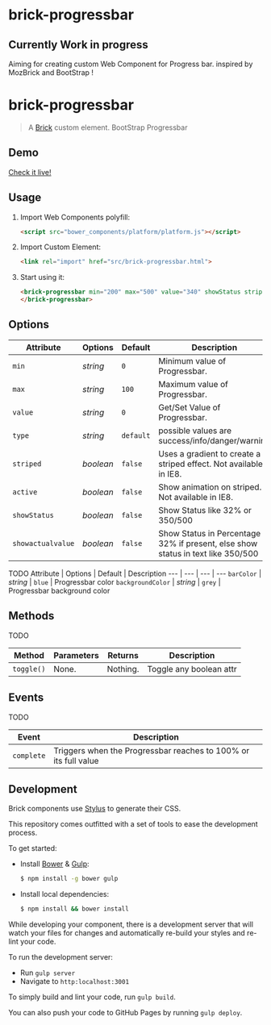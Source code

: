brick-progressbar
=================

Currently Work in progress
--
Aiming for creating custom Web Component for Progress bar. inspired by MozBrick and BootStrap !


# brick-progressbar

> A [Brick](https://github.com/mozilla/brick/) custom element.
> BootStrap Progressbar

## Demo

[Check it live!](http://nsisodiya.github.io/brick-progressbar)

## Usage

1. Import Web Components polyfill:

    ```html
    <script src="bower_components/platform/platform.js"></script>
    ```

2. Import Custom Element:

    ```html
    <link rel="import" href="src/brick-progressbar.html">
    ```

3. Start using it:

    ```html
    <brick-progressbar min="200" max="500" value="340" showStatus striped active>
    </brick-progressbar>
    ```

## Options

Attribute         | Options    | Default     | Description
---               | ---        | ---         | ---
`min`             | *string*   | `0`         | Minimum value of Progressbar.
`max`             | *string*   | `100`       | Maximum value of Progressbar.
`value`           | *string*   | `0`         | Get/Set Value of Progressbar.
`type`            | *string*   | `default`   | possible values are success/info/danger/warning
`striped`         | *boolean*  | `false`     | Uses a gradient to create a striped effect. Not available in IE8.
`active`          | *boolean*  | `false`     | Show animation on striped. Not available in IE8.
`showStatus`      | *boolean*  | `false`     | Show Status like 32% or 350/500
`showactualvalue` | *boolean*  | `false`     | Show Status in Percentage 32% if present, else show status in text like 350/500

TODO
Attribute         | Options    | Default     | Description
---               | ---        | ---         | ---
`barColor`        | *string*   | `blue`      | Progressbar color
`backgroundColor` | *string*   | `grey`      | Progressbar background color

## Methods

TODO 

Method       | Parameters   | Returns     | Description
---          | ---          | ---         | ---
`toggle()`   | None.        | Nothing.    | Toggle any boolean attr

## Events

TODO 

Event         | Description
---           | ---
`complete`    | Triggers when the Progressbar reaches to 100% or its full value

## Development

Brick components use [Stylus](http://learnboost.github.com/stylus/) to generate their CSS.

This repository comes outfitted with a set of tools to ease the development process.

To get started:

* Install [Bower](http://bower.io/) & [Gulp](http://gulpjs.com/):

    ```sh
    $ npm install -g bower gulp
    ```

* Install local dependencies:

    ```sh
    $ npm install && bower install
    ```

While developing your component, there is a development server that will watch your files for changes and automatically re-build your styles and re-lint your code.

To run the development server:

* Run `gulp server`
* Navigate to `http:localhost:3001`

To simply build and lint your code, run `gulp build`.

You can also push your code to GitHub Pages by running `gulp deploy`.

